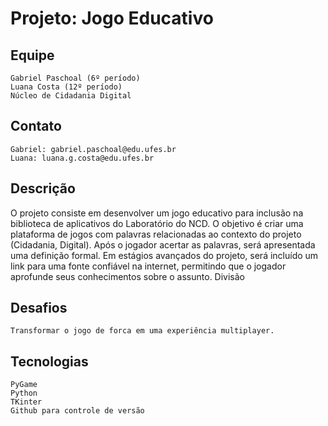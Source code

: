 # Projeto: Jogo Educativo
## Equipe

    Gabriel Paschoal (6º período)
    Luana Costa (12º período)
    Núcleo de Cidadania Digital

## Contato

    Gabriel: gabriel.paschoal@edu.ufes.br
    Luana: luana.g.costa@edu.ufes.br

## Descrição

O projeto consiste em desenvolver um jogo educativo para inclusão na biblioteca de aplicativos do Laboratório do NCD. O objetivo é criar uma plataforma de jogos com palavras relacionadas ao contexto do projeto (Cidadania, Digital). Após o jogador acertar as palavras, será apresentada uma definição formal. Em estágios avançados do projeto, será incluído um link para uma fonte confiável na internet, permitindo que o jogador aprofunde seus conhecimentos sobre o assunto.
Divisão

## Desafios

    Transformar o jogo de forca em uma experiência multiplayer.

## Tecnologias

    PyGame
    Python
    TKinter
    Github para controle de versão
